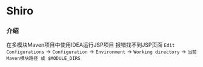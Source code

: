 # Shiro

### 介绍

在多模块Maven项目中使用IDEA运行JSP项目 报错找不到JSP页面
`Edit Configurations` -> `Configuration` -> `Environment` -> `Working directory` -> `当前Maven模块路径 或 $MODULE_DIRS`